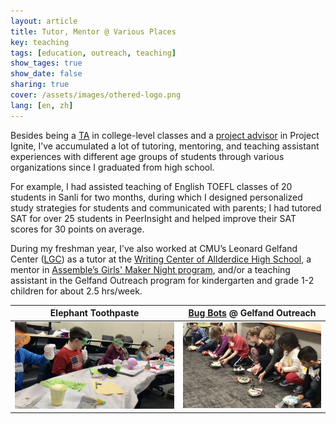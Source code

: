 ```yaml
---
layout: article
title: Tutor, Mentor @ Various Places
key: teaching
tags: [education, outreach, teaching]
show_tages: true
show_date: false
sharing: true
cover: /assets/images/othered-logo.png
lang: [en, zh]
---
```


Besides being a [TA] in college-level classes and a [project advisor][PI] in Project Ignite, I’ve accumulated a lot of tutoring, mentoring, and teaching assistant experiences with different age groups of students through various organizations since I graduated from high school. 

<!--more-->

For example, I had assisted teaching of English TOEFL classes of 20 students in Sanli for two months, during which I designed personalized study strategies for students and communicated with parents; I had tutored SAT for over 25 students in PeerInsight and helped improve their SAT scores for 30 points on average. 

During my freshman year, I’ve also worked at CMU’s Leonard Gelfand Center ([LGC]) as a tutor at the [Writing Center of Allderdice High School][allderdice], a mentor in [Assemble’s Girls' Maker Night program][assemble], and/or a teaching assistant in the Gelfand Outreach program for kindergarten and grade 1-2 children for about 2.5 hrs/week. 

| Elephant Toothpaste | [Bug Bots][bug] @ Gelfand Outreach |
| ---- | ---- |
| ![](/assets/images/lgc-elephant.jpg) | ![](/assets/images/lgc-bug.jpg) |


[TA]: /activity/7-ta.html
[PI]: /activity/2-cmoa.html
[LGC]: https://www.cmu.edu/gelfand/
[assemble]: http://assemblepgh.org/girls-maker-night/
[allderdice]: https://www.cmu.edu/gelfand/education/cmu-students/lgctutoring.html
[bug]: https://www.cmu.edu/gelfand/photo-gallery/index.html